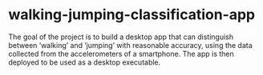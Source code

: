# walking-jumping-classification-app
The goal of the project is to build a desktop app that can distinguish between ‘walking’ and ‘jumping’ with reasonable accuracy, using the data collected from the accelerometers of a smartphone. The app is then deployed to be used as a desktop executable. 
